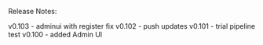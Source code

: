 ﻿Release Notes:

v0.103 - adminui with register fix 
v0.102 - push updates
v0.101 - trial pipeline test
v0.100 - added Admin UI 